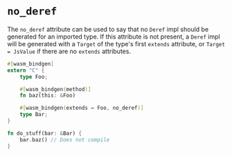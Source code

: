 # `no_deref`

The `no_deref` attribute can be used to say that no `Deref` impl should be
generated for an imported type. If this attribute is not present, a `Deref` impl
will be generated with a `Target` of the type's first `extends` attribute, or
`Target = JsValue` if there are no `extends` attributes.

```rust
#[wasm_bindgen]
extern "C" {
    type Foo;

    #[wasm_bindgen(method)]
    fn baz(this: &Foo)

    #[wasm_bindgen(extends = Foo, no_deref)]
    type Bar;
}

fn do_stuff(bar: &Bar) {
    bar.baz() // Does not compile
}

```
